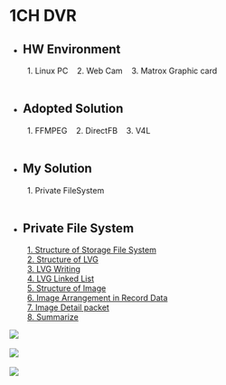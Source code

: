 1CH DVR
======

* <h2>HW Environment</h2>  
&nbsp; &nbsp; &nbsp; &nbsp; 1. Linux PC &nbsp;&nbsp; 2. Web Cam &nbsp;&nbsp; 3. Matrox Graphic card
<br><br>
* <h2> Adopted Solution</h2>  
&nbsp; &nbsp; &nbsp; &nbsp; 1. FFMPEG &nbsp;&nbsp; 2. DirectFB &nbsp;&nbsp; 3. V4L
<br><br>
* <h2> My Solution</h2>  
&nbsp; &nbsp; &nbsp; &nbsp; 1. Private FileSystem
<br><br>
* <h2> Private File System</h2>
&nbsp; &nbsp; &nbsp; &nbsp; [1. Structure of Storage File System](https://capturetouch.tistory.com/entry/파일-시스템)  
&nbsp; &nbsp; &nbsp; &nbsp; [2. Structure of LVG](https://capturetouch.tistory.com/entry/파일-시스템-2)  
&nbsp; &nbsp; &nbsp; &nbsp; [3. LVG Writing](https://capturetouch.tistory.com/entry/파일-시스템-3)  
&nbsp; &nbsp; &nbsp; &nbsp; [4. LVG Linked List](https://capturetouch.tistory.com/entry/파일-시스템-4)  
&nbsp; &nbsp; &nbsp; &nbsp; [5. Structure of Image](https://capturetouch.tistory.com/entry/파일-시스템-5)  
&nbsp; &nbsp; &nbsp; &nbsp; [6. Image Arrangement in Record Data](https://capturetouch.tistory.com/entry/파일-시스템-6)  
&nbsp; &nbsp; &nbsp; &nbsp; [7. Image Detail packet](https://capturetouch.tistory.com/entry/파일-시스템-7)  
&nbsp; &nbsp; &nbsp; &nbsp; [8. Summarize](https://capturetouch.tistory.com/entry/파일-시스템-상세-내용-정리)  

![](https://blog.kakaocdn.net/dn/c2ls29/btrb6SYaZWu/MjPfDajshHvK8hfK0lid20/img.png)
<br>
<br>
![](https://img1.daumcdn.net/thumb/R1280x0/?scode=mtistory2&fname=https%3A%2F%2Fblog.kakaocdn.net%2Fdn%2FmsioX%2Fbtrb1r1bKDF%2Fd6Zc4rYXnskqrCdfNQUmFK%2Fimg.png)
<br>
<br>
![](https://img1.daumcdn.net/thumb/R1280x0/?scode=mtistory2&fname=https%3A%2F%2Fblog.kakaocdn.net%2Fdn%2Fr5e8q%2Fbtrb1r1lOWM%2FfLkKqDK5YL0leFkpmVvFTk%2Fimg.png)
